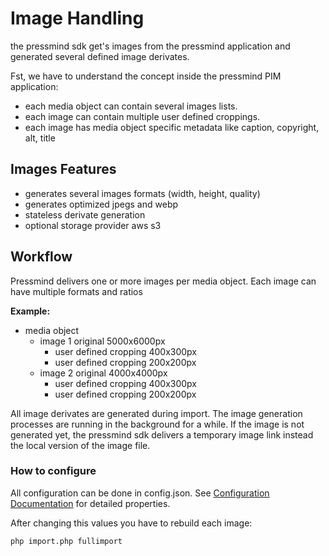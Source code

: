 # Image Handling
the pressmind sdk get's images from the pressmind application and
generated several defined image derivates.

Fst, we have to understand the concept inside the pressmind PIM application:

* each media object can contain several images lists. 
* each image can contain multiple user defined croppings.
* each image has media object specific metadata like caption, copyright, alt, title

## Images Features
* generates several images formats (width, height, quality)
* generates optimized jpegs and webp
* stateless derivate generation
* optional storage provider aws s3

## Workflow
Pressmind delivers one or more images per media object.
Each image can have multiple formats and ratios

**Example:**
* media object
    * image 1 original 5000x6000px 
      * user defined cropping 400x300px
      * user defined cropping 200x200px
    * image 2 original 4000x4000px
      * user defined cropping 400x300px
      * user defined cropping 200x200px
    
All image derivates are generated during import. 
The image generation processes are running in the background for a while. 
If the image is not generated yet, the pressmind sdk delivers a temporary image link
instead the local version of the image file.

### How to configure
All configuration can be done in config.json.
See [Configuration Documentation](config.md) for detailed properties.

After changing this values you have to rebuild each image:

```shell
php import.php fullimport
```
